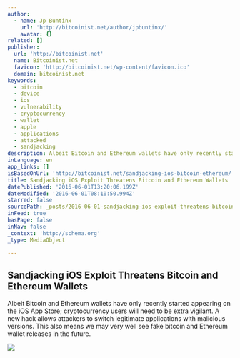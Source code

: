 ```yaml
---
author:
  - name: Jp Buntinx
    url: 'http://bitcoinist.net/author/jpbuntinx/'
    avatar: {}
related: []
publisher:
  url: 'http://bitcoinist.net'
  name: Bitcoinist.net
  favicon: 'http://bitcoinist.net/wp-content/favicon.ico'
  domain: bitcoinist.net
keywords:
  - bitcoin
  - device
  - ios
  - vulnerability
  - cryptocurrency
  - wallet
  - apple
  - applications
  - attacked
  - sandjacking
description: Albeit Bitcoin and Ethereum wallets have only recently started appearing on the iOS App Store; cryptocurrency users will need to be extra vigilant. A new hack allows attackers to switch legitimate applications with malicious versions. This also means we may very well see fake bitcoin and Ethereum wallet releases in the future.
inLanguage: en
app_links: []
isBasedOnUrl: 'http://bitcoinist.net/sandjacking-ios-bitcoin-ethereum/'
title: Sandjacking iOS Exploit Threatens Bitcoin and Ethereum Wallets
datePublished: '2016-06-01T13:20:06.199Z'
dateModified: '2016-06-01T08:10:50.994Z'
starred: false
sourcePath: _posts/2016-06-01-sandjacking-ios-exploit-threatens-bitcoin-and-ethereum-walle.md
inFeed: true
hasPage: false
inNav: false
_context: 'http://schema.org'
_type: MediaObject

---
```

<article style=""><h1>Sandjacking iOS Exploit Threatens Bitcoin and Ethereum Wallets</h1><p>Albeit Bitcoin and Ethereum wallets have only recently started appearing on the iOS App Store; cryptocurrency users will need to be extra vigilant. A new hack allows attackers to switch legitimate applications with malicious versions. This also means we may very well see fake bitcoin and Ethereum wallet releases in the future.</p><img src="http://bitcoinist.net/wp-content/uploads/2016/06/shutterstock_227175907.jpg" /></article>